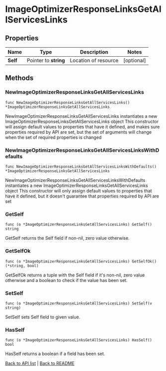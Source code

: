 # ImageOptimizerResponseLinksGetAllServicesLinks

## Properties

Name | Type | Description | Notes
------------ | ------------- | ------------- | -------------
**Self** | Pointer to **string** | Location of resource | [optional] 

## Methods

### NewImageOptimizerResponseLinksGetAllServicesLinks

`func NewImageOptimizerResponseLinksGetAllServicesLinks() *ImageOptimizerResponseLinksGetAllServicesLinks`

NewImageOptimizerResponseLinksGetAllServicesLinks instantiates a new ImageOptimizerResponseLinksGetAllServicesLinks object
This constructor will assign default values to properties that have it defined,
and makes sure properties required by API are set, but the set of arguments
will change when the set of required properties is changed

### NewImageOptimizerResponseLinksGetAllServicesLinksWithDefaults

`func NewImageOptimizerResponseLinksGetAllServicesLinksWithDefaults() *ImageOptimizerResponseLinksGetAllServicesLinks`

NewImageOptimizerResponseLinksGetAllServicesLinksWithDefaults instantiates a new ImageOptimizerResponseLinksGetAllServicesLinks object
This constructor will only assign default values to properties that have it defined,
but it doesn't guarantee that properties required by API are set

### GetSelf

`func (o *ImageOptimizerResponseLinksGetAllServicesLinks) GetSelf() string`

GetSelf returns the Self field if non-nil, zero value otherwise.

### GetSelfOk

`func (o *ImageOptimizerResponseLinksGetAllServicesLinks) GetSelfOk() (*string, bool)`

GetSelfOk returns a tuple with the Self field if it's non-nil, zero value otherwise
and a boolean to check if the value has been set.

### SetSelf

`func (o *ImageOptimizerResponseLinksGetAllServicesLinks) SetSelf(v string)`

SetSelf sets Self field to given value.

### HasSelf

`func (o *ImageOptimizerResponseLinksGetAllServicesLinks) HasSelf() bool`

HasSelf returns a boolean if a field has been set.


[Back to API list](../README.md#documentation-for-api-endpoints) | [Back to README](../README.md)


